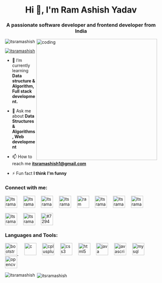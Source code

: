 
<h1 align="center">Hi 👋, I'm Ram Ashish Yadav</h1>
<h3 align="center">A passionate software developer and frontend developer from India</h3>
<img align="right" alt="coding" width="400" src="https://camo.githubusercontent.com/5ddf73ad3a205111cf8c686f687fc216c2946a75005718c8da5b837ad9de78c9/68747470733a2f2f7468756d62732e6766796361742e636f6d2f4576696c4e657874446576696c666973682d736d616c6c2e676966">

<p align="left"> <img src="https://komarev.com/ghpvc/?username=itsramashish&label=Profile%20views&color=0e75b6&style=flat" alt="itsramashish" /> </p>

<p align="left"> <a href="https://twitter.com/itsramashish" target="blank"><img src="https://img.shields.io/twitter/follow/itsramashish?logo=twitter&style=for-the-badge" alt="itsramashish" /></a> </p>

- 🌱 I’m currently learning **Data structure & Algorithm, Full stack development.**

- 💬 Ask me about **Data Structures & Algorithms, Web development**

- 📫 How to reach me **itsramashish1@gmail.com**

- ⚡ Fun fact **I think I'm funny**

<h3 align="left">Connect with me:</h3>
<p align="left">
<a href="https://twitter.com/itsramashish" target="blank"><img align="center" src="https://www.freepnglogos.com/uploads/twitter-logo-png/twitter-bird-symbols-png-logo-0.png" alt="itsramashish" height="40" width="40" /></a>&nbsp&nbsp&nbsp&nbsp
<a href="https://linkedin.com/in/itsramashish" target="blank"><img align="center" src="https://www.freepnglogos.com/uploads/linkedin-basic-round-social-logo-png-13.png" alt="itsramashish" height="40" width="40" /></a>&nbsp&nbsp&nbsp&nbsp
<a href="https://github.com/itsramashish" target="blank"><img align="center" src="https://cdn4.iconfinder.com/data/icons/iconsimple-logotypes/512/github-512.png" alt="itsramashish" height="40" width="40" /></a>&nbsp&nbsp&nbsp&nbsp
<a href="https://instagram.com/itsramashish" target="blank"><img align="center" src="https://upload.wikimedia.org/wikipedia/commons/thumb/9/95/Instagram_logo_2022.svg/1024px-Instagram_logo_2022.svg.png" alt="itsramashish" height="40" width="40" /></a>&nbsp&nbsp&nbsp&nbsp
<a href="https://www.youtube.com/c/ram ashish" target="blank"><img align="center" src="https://www.freepnglogos.com/uploads/youtube-play-red-logo-png-transparent-background-6.png" alt="ram ashish" height="40" width="40" /></a>&nbsp&nbsp&nbsp&nbsp
<a href="https://www.codechef.com/users/itsramashish" target="blank"><img align="center" src="https://gitgud.io/uploads/-/system/group/avatar/12294/cc.png" alt="itsramashish" height="40" width="40" /></a>&nbsp&nbsp&nbsp&nbsp
<a href="https://www.hackerrank.com/itsramashish" target="blank"><img align="center" src="https://upload.wikimedia.org/wikipedia/commons/4/40/HackerRank_Icon-1000px.png" alt="itsramashish" height="40" width="40" /></a>&nbsp&nbsp&nbsp&nbsp
<a href="https://codeforces.com/profile/itsramashish" target="blank"><img align="center" src="https://cdn.iconscout.com/icon/free/png-256/code-forces-3628695-3029920.png" alt="itsramashish" height="40" width="40" /></a>&nbsp&nbsp&nbsp&nbsp<br><br>
<a href="https://www.leetcode.com/itsramashish" target="blank"><img align="center" src="https://upload.wikimedia.org/wikipedia/commons/1/19/LeetCode_logo_black.png" alt="itsramashish" height="40" width="40" /></a>&nbsp&nbsp&nbsp&nbsp
<a href="https://auth.geeksforgeeks.org/user/itsramashish" target="blank"><img align="center" src="https://media.geeksforgeeks.org/wp-content/cdn-uploads/20190710102234/download3.png" alt="itsramashish" height="40" width="40" /></a>&nbsp&nbsp&nbsp&nbsp
<a href="https://discord.gg/#7294" target="blank"><img align="center" src="https://www.freepnglogos.com/uploads/discord-logo-png/discord-logo-logodownload-download-logotipos-1.png" alt="#7294" height="40" width="40" /></a>&nbsp&nbsp&nbsp&nbsp
</p>

<h3 align="left">Languages and Tools:</h3>
<p align="left"> 
<a href="https://getbootstrap.com" target="_blank" rel="noreferrer"><img src="https://upload.wikimedia.org/wikipedia/commons/thumb/b/b2/Bootstrap_logo.svg/512px-Bootstrap_logo.svg.png" alt="bootstrap" width="40" height="40"/> </a>&nbsp&nbsp&nbsp&nbsp 
<a href="https://www.cprogramming.com/" target="_blank" rel="noreferrer"> <img src="https://upload.wikimedia.org/wikipedia/commons/1/19/C_Logo.png?20201023095457" alt="c" width="40" height="40"/></a>&nbsp&nbsp&nbsp&nbsp 
<a href="https://www.w3schools.com/cpp/" target="_blank" rel="noreferrer"><img src="https://brandslogos.com/wp-content/uploads/thumbs/c-logo-vector.svg" alt="cplusplus" width="40" height="40"/></a>&nbsp&nbsp&nbsp&nbsp
<a href="https://www.w3schools.com/css/" target="_blank" rel="noreferrer"><img src="https://www.freepnglogos.com/uploads/html5-logo-png/html5-logo-opencode-css-8.png" alt="css3" width="40" height="40"/></a>&nbsp&nbsp&nbsp&nbsp 
<a href="https://www.w3.org/html/" target="_blank" rel="noreferrer"><img src="https://upload.wikimedia.org/wikipedia/commons/thumb/6/61/HTML5_logo_and_wordmark.svg/2048px-HTML5_logo_and_wordmark.svg.png" alt="html5" width="40" height="40"/></a>&nbsp&nbsp&nbsp&nbsp
<a href="https://www.java.com" target="_blank" rel="noreferrer"><img src="https://cdn-icons-png.flaticon.com/512/226/226777.png" alt="java" width="40" height="40"/></a>&nbsp&nbsp&nbsp&nbsp
<a href="https://developer.mozilla.org/en-US/docs/Web/JavaScript" target="_blank" rel="noreferrer"> <img src="https://upload.wikimedia.org/wikipedia/commons/6/6a/JavaScript-logo.png" alt="javascript" width="40" height="40"/></a>&nbsp&nbsp&nbsp&nbsp
<a href="https://www.mysql.com/" target="_blank" rel="noreferrer"> <img src="https://www.freepnglogos.com/uploads/logo-mysql-png/logo-mysql-mysql-logo-png-images-are-download-crazypng-21.png" alt="mysql" width="40" height="40"/></a>&nbsp&nbsp&nbsp&nbsp
<a href="https://opencv.org/" target="_blank" rel="noreferrer"> <img src="https://www.vectorlogo.zone/logos/opencv/opencv-icon.svg" alt="opencv" width="40" height="40"/></a> 
</p>

<p><img align="left" src="https://github-readme-stats.vercel.app/api/top-langs?username=itsramashish&show_icons=true&locale=en&layout=compact" alt="itsramashish" /></p>

<p>&nbsp;<img align="center" src="https://github-readme-stats.vercel.app/api?username=itsramashish&show_icons=true&locale=en" alt="itsramashish" /></p>
